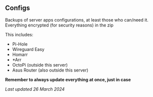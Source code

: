 ## Configs
Backups of server apps configurations, at least those who can/need it. 
Everything encrypted (for security reasons) in the zip

This includes:
- Pi-Hole
- Wireguard Easy
- Homarr
- *Arr
- OctoPi (outside this server)
- Asus Router (also outside this server)

**Remember to always update everything at once, just in case**

*Last updated 26 March 2024*
